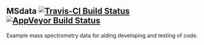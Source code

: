 ## MSdata [![Travis-CI Build Status](https://travis-ci.org/wilsontom/MSdata.png?branch=master)](https://travis-ci.org/wilsontom/MSdata) [![AppVeyor Build Status](https://ci.appveyor.com/api/projects/status/github/wilsontom/MSdata?branch=master)](https://ci.appveyor.com/project/wilsontom/MSdata)

Example mass spectrometry data for aiding developing and testing of code.
